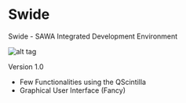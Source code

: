 Swide
=====

Swide - SAWA Integrated Development Environment

![alt tag](http://imagizer.imageshack.us/v2/800x600q90/14/8l5l.jpg)

Version 1.0
- Few Functionalities using the QScintilla
- Graphical User Interface (Fancy)
